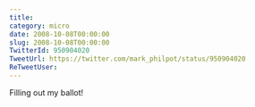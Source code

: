 ```yaml
---
title: 
category: micro
date: 2008-10-08T00:00:00
slug: 2008-10-08T00:00:00
TwitterId: 950904020
TweetUrl: https://twitter.com/mark_philpot/status/950904020
ReTweetUser: 
---
```


Filling out my ballot!